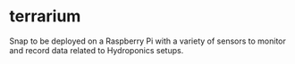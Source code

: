 # terrarium
Snap to be deployed on a Raspberry Pi with a variety of sensors to monitor and record data related to Hydroponics setups.
